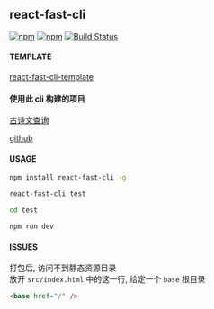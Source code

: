## react-fast-cli  

[![npm](https://img.shields.io/badge/downloads-160%2Fmonth-brightgreen.svg)](https://www.npmjs.com/package/react-fast-cli)
[![npm](https://img.shields.io/badge/npm-1.0.6-brightgreen.svg)](https://www.npmjs.com/package/react-fast-cli)
[![Build Status](https://travis-ci.org/react-fast-cli/react-fast-cli.svg?branch=master)](https://travis-ci.org/react-fast-cli/react-fast-cli)

#### TEMPLATE

[react-fast-cli-template](https://github.com/react-fast-cli/template)

#### 使用此 cli 构建的项目

[古诗文查询](https://gushi.stickmy.cn)  

[github](https://github.com/poetry-cn/poetry-web)


#### USAGE

```bash
npm install react-fast-cli -g

react-fast-cli test

cd test

npm run dev
```


#### ISSUES

打包后, 访问不到静态资源目录  
放开 `src/index.html` 中的这一行, 给定一个 `base` 根目录  

```html
<base href="/" />
```
